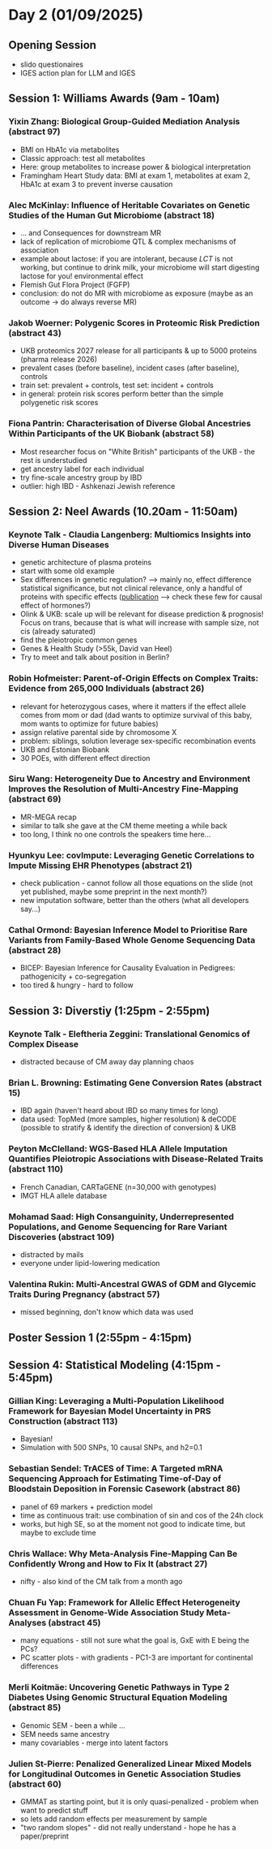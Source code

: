 # Day 2 (01/09/2025)

## Opening Session

- slido questionaires
- IGES action plan for LLM and IGES

## Session 1: Williams Awards (9am - 10am)

### Yixin Zhang: Biological Group-Guided Mediation Analysis (abstract 97)

- BMI on HbA1c via metabolites
- Classic approach: test all metabolites
- Here: group metabolites to increase power & biological interpretation
- Framingham Heart Study data: BMI at exam 1, metabolites at exam 2, HbA1c at exam 3 to prevent inverse causation

### Alec McKinlay: Influence of Heritable Covariates on Genetic Studies of the Human Gut Microbiome (abstract 18) 

- ... and Consequences for downstream MR
- lack of replication of microbiome QTL & complex mechanisms of association
- example about lactose: if you are intolerant, because _LCT_ is not working, but continue to drink milk, your microbiome will start digesting lactose for you! environmental effect
- Flemish Gut Flora Project (FGFP)
- conclusion: do not do MR with microbiome as exposure (maybe as an outcome -> do always reverse MR) 

### Jakob Woerner: Polygenic Scores in Proteomic Risk Prediction (abstract 43) 

- UKB proteomics 2027 release for all participants & up to 5000 proteins (pharma release 2026)
- prevalent cases (before baseline), incident cases (after baseline), controls
- train set: prevalent + controls, test set: incident + controls
- in general: protein risk scores perform better than the simple polygenetic risk scores

### Fiona Pantrin: Characterisation of Diverse Global Ancestries Within Participants of the UK Biobank (abstract 58) 

- Most researcher focus on "White British" participants of the UKB - the rest is understudied
- get ancestry label for each individual
- try fine-scale ancestry group by IBD
- outlier: high IBD - Ashkenazi Jewish reference

## Session 2: Neel Awards (10.20am - 11:50am)

### Keynote Talk - Claudia Langenberg: Multiomics Insights into Diverse Human Diseases

- genetic architecture of plasma proteins
- start with some old example
- Sex differences in genetic regulation? --> mainly no, effect difference statistical significance, but not clinical relevance, only a handful of proteins with specific effects ([publication](https://www.nature.com/articles/s41467-025-59034-4) --> check these few for causal effect of hormones?)
- Olink & UKB: scale up will be relevant for disease prediction & prognosis! Focus on trans, because that is what will increase with sample size, not cis (already saturated)
- find the pleiotropic common genes
- Genes & Health Study (>55k, David van Heel)
- Try to meet and talk about position in Berlin?

### Robin Hofmeister: Parent-of-Origin Effects on Complex Traits: Evidence from 265,000 Individuals (abstract 26)

- relevant for heterozygous cases, where it matters if the effect allele comes from mom or dad (dad wants to optimize survival of this baby, mom wants to optimize for future babies)
- assign relative parental side by chromosome X
- problem: siblings, solution leverage sex-specific recombination events
- UKB and Estonian Biobank
- 30 POEs, with different effect direction 

### Siru Wang: Heterogeneity Due to Ancestry and Environment Improves the Resolution of Multi-Ancestry Fine-Mapping (abstract 69) 

- MR-MEGA recap
- similar to talk she gave at the CM theme meeting a while back
- too long, I think no one controls the speakers time here...

### Hyunkyu Lee: covImpute: Leveraging Genetic Correlations to Impute Missing EHR Phenotypes (abstract 21) 

- check publication - cannot follow all those equations on the slide (not yet published, maybe some preprint in the next month?)
- new imputation software, better than the others (what all developers say...)

### Cathal Ormond: Bayesian Inference Model to Prioritise Rare Variants from Family-Based Whole Genome Sequencing Data (abstract 28) 

- BICEP: Bayesian Inference for Causality Evaluation in Pedigrees: pathogenicity + co-segregation
- too tired & hungry - hard to follow

## Session 3: Diverstiy (1:25pm - 2:55pm)

### Keynote Talk - Eleftheria Zeggini: Translational Genomics of Complex Disease

- distracted because of CM away day planning chaos

### Brian L. Browning: Estimating Gene Conversion Rates (abstract 15) 

- IBD again (haven't heard about IBD so many times for long)
- data used: TopMed (more samples, higher resolution) & deCODE (possible to stratify & identify the direction of conversion) & UKB

### Peyton McClelland: WGS-Based HLA Allele Imputation Quantifies Pleiotropic Associations with Disease-Related Traits (abstract 110) 

- French Canadian, CARTaGENE (n=30,000 with genotypes)
- IMGT HLA allele database

### Mohamad Saad: High Consanguinity, Underrepresented Populations, and Genome Sequencing for Rare Variant Discoveries (abstract 109) 

- distracted by mails
- everyone under lipid-lowering medication

### Valentina Rukin: Multi-Ancestral GWAS of GDM and Glycemic Traits During Pregnancy (abstract 57) 

- missed beginning, don't know which data was used

## Poster Session 1 (2:55pm - 4:15pm)

## Session 4: Statistical Modeling (4:15pm - 5:45pm)

### Gillian King: Leveraging a Multi-Population Likelihood Framework for Bayesian Model Uncertainty in PRS Construction (abstract 113) 

- Bayesian!
- Simulation with 500 SNPs, 10 causal SNPs, and h2=0.1

### Sebastian Sendel: TrACES of Time: A Targeted mRNA Sequencing Approach for Estimating Time-of-Day of Bloodstain Deposition in Forensic Casework (abstract 86) 

- panel of 69 markers + prediction model
- time as continuous trait: use combination of sin and cos of the 24h clock
- works, but high SE, so at the moment not good to indicate time, but maybe to exclude time

### Chris Wallace: Why Meta-Analysis Fine-Mapping Can Be Confidently Wrong and How to Fix It (abstract 27) 

- nifty - also kind of the CM talk from a month ago

### Chuan Fu Yap: Framework for Allelic Effect Heterogeneity Assessment in Genome-Wide Association Study Meta-Analyses (abstract 45) 

- many equations - still not sure what the goal is, GxE with E being the PCs?
- PC scatter plots - with gradients - PC1-3 are important for continental differences

### Merli Koitmäe: Uncovering Genetic Pathways in Type 2 Diabetes Using Genomic Structural Equation Modeling (abstract 85) 

- Genomic SEM - been a while ...
- SEM needs same ancestry
- many covariables - merge into latent factors

### Julien St-Pierre: Penalized Generalized Linear Mixed Models for Longitudinal Outcomes in Genetic Association Studies (abstract 60) 

- GMMAT as starting point, but it is only quasi-penalized - problem when want to predict stuff
- so lets add random effects per measurement by sample
- "two random slopes" - did not really understand - hope he has a paper/preprint
